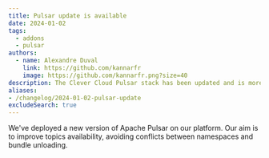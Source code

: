 ```yaml
---
title: Pulsar update is available
date: 2024-01-02
tags:
  - addons
  - pulsar
authors:
  - name: Alexandre Duval
    link: https://github.com/kannarfr
    image: https://github.com/kannarfr.png?size=40
description: The Clever Cloud Pulsar stack has been updated and is more stable
aliases:
- /changelog/2024-01-02-pulsar-update
excludeSearch: true
---
```


We've deployed a new version of Apache Pulsar on our platform. Our aim is to improve topics availability, avoiding conflicts between namespaces and bundle unloading.

